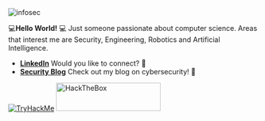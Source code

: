 <img src="https://user-images.githubusercontent.com/80176765/173570512-ba7571b4-8faa-48e8-8cdf-55e8a78ff195.png" alt="infosec"/>

💻**Hello World!** 💻
Just someone passionate about computer science. Areas that interest me are Security, Engineering, Robotics and Artificial Intelligence. 

* [**LinkedIn**](https://www.linkedin.com/in/valreshtech/) Would you like to connect? 👔
* [**Security Blog**](https://medium.com/@plaintextpasswords) Check out my blog on cybersecurity! 🔐

<a href="https://tryhackme.com/p/MrMeow" target="_blank"><img src="https://tryhackme-badges.s3.amazonaws.com/MrMeow.png" alt="TryHackMe"></a>
<a href="https://app.hackthebox.com/profile/528595" target="_blank"><img src="https://www.hackthebox.com/badge/image/528595" alt="HackTheBox" width=210 height=57></a>
